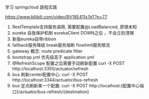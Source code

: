 学习 springcloud 路程实践 

https://www.bilibili.com/video/BV18E411x7eT?p=77

1. RestTemplate支持服务调用, 需要配置@LoadBalanced, 原理未知
2. eureka 自我保护机制 eurekaClient DOWN之后 ，不会立刻清理
3. 新版eureka自带ribbon  
4. fallback服务降级 break服务熔断 flowlimit服务限流
5. gateway 概念: route  predicate filter
6. bootstrap.yml 优先级高于 application.yml
7. @RefreshScope 配置之后需要手动刷新配置 curl -X POST http://localhost:3355/actuator/refresh
8. bus 刷新center配置中心: curl -X POST http://localhost:3344/actuator/bus-refresh
9. bus 定点刷新某一个配置: curl -X POST http://localhost:{配置中心端口}/actuator/bus-refresh/{destination}